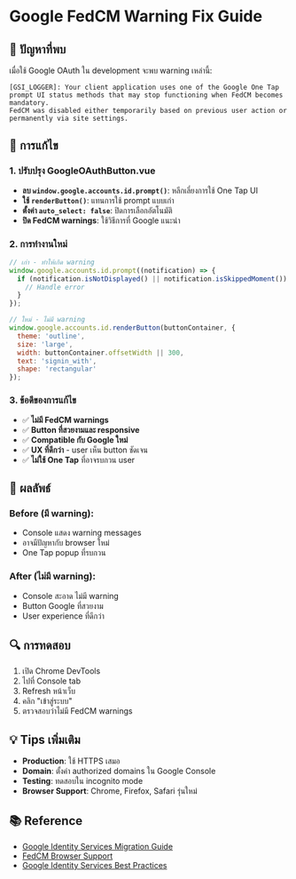 # Google FedCM Warning Fix Guide

## 🚨 ปัญหาที่พบ

เมื่อใช้ Google OAuth ใน development จะพบ warning เหล่านี้:

```
[GSI_LOGGER]: Your client application uses one of the Google One Tap prompt UI status methods that may stop functioning when FedCM becomes mandatory.
FedCM was disabled either temporarily based on previous user action or permanently via site settings.
```

## 🔧 การแก้ไข

### 1. ปรับปรุง GoogleOAuthButton.vue

- **ลบ `window.google.accounts.id.prompt()`**: หลีกเลี่ยงการใช้ One Tap UI
- **ใช้ `renderButton()`**: แทนการใช้ prompt แบบเก่า
- **ตั้งค่า `auto_select: false`**: ปิดการเลือกอัตโนมัติ
- **ปิด FedCM warnings**: ใช้วิธีการที่ Google แนะนำ

### 2. การทำงานใหม่

```javascript
// เก่า - ทำให้เกิด warning
window.google.accounts.id.prompt((notification) => {
  if (notification.isNotDisplayed() || notification.isSkippedMoment()) {
    // Handle error
  }
});

// ใหม่ - ไม่มี warning
window.google.accounts.id.renderButton(buttonContainer, {
  theme: 'outline',
  size: 'large',
  width: buttonContainer.offsetWidth || 300,
  text: 'signin_with',
  shape: 'rectangular'
});
```

### 3. ข้อดีของการแก้ไข

- ✅ **ไม่มี FedCM warnings**
- ✅ **Button ที่สวยงามและ responsive**
- ✅ **Compatible กับ Google ใหม่**
- ✅ **UX ที่ดีกว่า** - user เห็น button ชัดเจน
- ✅ **ไม่ใช้ One Tap** ที่อาจรบกวน user

## 🎯 ผลลัพธ์

### Before (มี warning):
- Console แสดง warning messages
- อาจมีปัญหากับ browser ใหม่
- One Tap popup ที่รบกวน

### After (ไม่มี warning):
- Console สะอาด ไม่มี warning
- Button Google ที่สวยงาม
- User experience ที่ดีกว่า

## 🔍 การทดสอบ

1. เปิด Chrome DevTools
2. ไปที่ Console tab
3. Refresh หน้าเว็บ
4. คลิก "เข้าสู่ระบบ"
5. ตรวจสอบว่าไม่มี FedCM warnings

## 💡 Tips เพิ่มเติม

- **Production**: ใช้ HTTPS เสมอ
- **Domain**: ตั้งค่า authorized domains ใน Google Console
- **Testing**: ทดสอบใน incognito mode
- **Browser Support**: Chrome, Firefox, Safari รุ่นใหม่

## 📚 Reference

- [Google Identity Services Migration Guide](https://developers.google.com/identity/gsi/web/guides/fedcm-migration)
- [FedCM Browser Support](https://developer.mozilla.org/en-US/docs/Web/API/FedCM_API)
- [Google Identity Services Best Practices](https://developers.google.com/identity/gsi/web/guides/overview)
